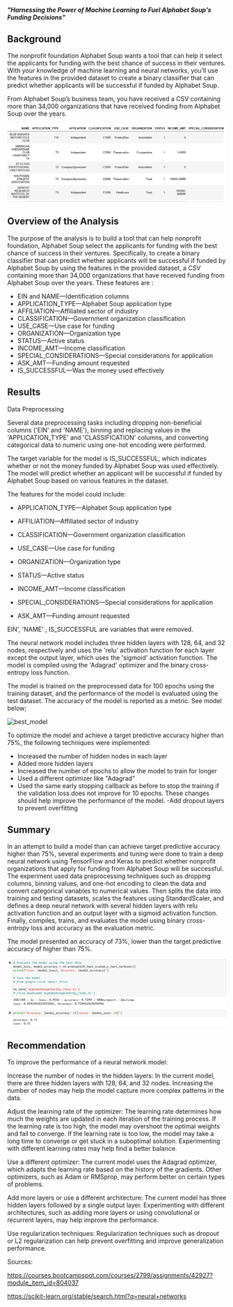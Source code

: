 ##### "Harnessing the Power of Machine Learning to Fuel Alphabet Soup's Funding Decisions"

## Background

The nonprofit foundation Alphabet Soup wants a tool that can help it select the applicants for funding with the best chance of success in their ventures. With your knowledge of machine learning and neural networks, you’ll use the features in the provided dataset to create a binary classifier that can predict whether applicants will be successful if funded by Alphabet Soup.

From Alphabet Soup’s business team, you have received a CSV containing more than 34,000 organizations that have received funding from Alphabet Soup over the years. 


![Alt text](Images/charity_data.png)



## Overview of the Analysis

The purpose of the analysis is to build a tool that can help nonprofit foundation, Alphabet Soup select the applicants for funding with the best   chance of success in their ventures. Specifically, to create a binary classifier that can predict whether applicants will be successful if funded by Alphabet Soup by using the features in the provided dataset, a CSV containing more than 34,000 organizations that have received funding from Alphabet Soup over the years. These features are :

- EIN and NAME—Identification columns
- APPLICATION_TYPE—Alphabet Soup application type
- AFFILIATION—Affiliated sector of industry
- CLASSIFICATION—Government organization classification
- USE_CASE—Use case for funding
- ORGANIZATION—Organization type
- STATUS—Active status
- INCOME_AMT—Income classification
- SPECIAL_CONSIDERATIONS—Special considerations for application
- ASK_AMT—Funding amount requested
- IS_SUCCESSFUL—Was the money used effectively



## Results

Data Preprocessing

Several data preprocessing tasks including dropping non-beneficial columns ('EIN' and 'NAME'), binning and replacing values in the 'APPLICATION_TYPE' and 'CLASSIFICATION' columns, and converting categorical data to numeric using one-hot encoding were performed.

The target variable for the model is IS_SUCCESSFUL, which indicates whether or not the money funded by Alphabet Soup was used effectively. The model will predict whether an applicant will be successful if funded by Alphabet Soup based on various features in the dataset.

The features for the model could include:

- APPLICATION_TYPE—Alphabet Soup application type

- AFFILIATION—Affiliated sector of industry

- CLASSIFICATION—Government organization classification

- USE_CASE—Use case for funding

- ORGANIZATION—Organization type

- STATUS—Active status

- INCOME_AMT—Income classification

- SPECIAL_CONSIDERATIONS—Special considerations for application

- ASK_AMT—Funding amount requested

EIN', 'NAME' , IS_SUCCESSFUL are variables that were removed.


The neural network model includes three hidden layers with 128, 64, and 32 nodes, respectively and uses the 'relu' activation function for each layer except the output layer, which uses the 'sigmoid' activation function. The model is compiled using the 'Adagrad' optimizer and the binary cross-entropy loss function.

The model is trained on the preprocessed data for 100 epochs using the training dataset, and the performance of the model is evaluated using the test dataset. The accuracy of the model is reported as a metric. See model below;


![best_model](https://user-images.githubusercontent.com/114210481/229775473-770ac642-cc10-4a3f-bdd2-ad5110a2fee3.png)


To optimize the model and achieve a target predictive accuracy higher than 75%, the following techniques were implemented:

- Increased the number of hidden nodes in each layer
- Added more hidden layers
- Increased the number of epochs to allow the model to train for longer
- Used a different optimizer like "Adagrad"
- Used the same early stopping callback as before to stop the training if the validation loss does not improve for 10 epochs. These changes should help improve the performance of the model.
 -Add dropout layers to prevent overfitting



## Summary

In an attempt to build a model than can achieve target predictive accuracy higher than 75%, several experiments and tuning were done to train a deep neural network using TensorFlow and Keras to predict whether nonprofit organizations that apply for funding from Alphabet Soup will be successful. The experiment used data preprocessing techniques such as dropping columns, binning values, and one-hot encoding to clean the data and convert categorical variables to numerical values. Then splits the data into training and testing datasets, scales the features using StandardScaler, and defines a deep neural network with several hidden layers with relu activation function and an output layer with a sigmoid activation function. Finally, compiles, trains, and evaluates the model using binary cross-entropy loss and accuracy as the evaluation metric.

The model presented an accuracy of 73%, lower than the target predictive accuracy of higher than 75%.

![Alt text](Images/Evaluation_accuracy.png)


## Recommendation

To improve the performance of a neural network model:

Increase the number of nodes in the hidden layers: In the current model, there are three hidden layers with 128, 64, and 32 nodes. Increasing the number of nodes may help the model capture more complex patterns in the data.

Adjust the learning rate of the optimizer: The learning rate determines how much the weights are updated in each iteration of the training process. If the learning rate is too high, the model may overshoot the optimal weights and fail to converge. If the learning rate is too low, the model may take a long time to converge or get stuck in a suboptimal solution. Experimenting with different learning rates may help find a better balance.

Use a different optimizer: The current model uses the Adagrad optimizer, which adapts the learning rate based on the history of the gradients. Other optimizers, such as Adam or RMSprop, may perform better on certain types of problems.

Add more layers or use a different architecture: The current model has three hidden layers followed by a single output layer. Experimenting with different architectures, such as adding more layers or using convolutional or recurrent layers, may help improve the performance.

Use regularization techniques: Regularization techniques such as dropout or L2 regularization can help prevent overfitting and improve generalization performance.



Sources:

https://courses.bootcampspot.com/courses/2799/assignments/42927?module_item_id=804037

https://scikit-learn.org/stable/search.html?q=neural+networks
